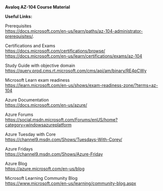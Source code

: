 **Avaloq AZ-104 Course Material**<br />

**Useful Links:**</font><br />

Prerequisites<br />
https://docs.microsoft.com/en-us/learn/paths/az-104-administrator-prerequisites/.

Certifications and Exams<br />
https://docs.microsoft.com/certifications/browse/
https://docs.microsoft.com/en-us/learn/certifications/exams/az-104

Study Guide with objective domain<br />
https://query.prod.cms.rt.microsoft.com/cms/api/am/binary/RE4pCWy

Microsoft Learn exam readiness<br />
https://learn.microsoft.com/en-us/shows/exam-readiness-zone/?terms=az-104

Azure Documentation<br />
https://docs.microsoft.com/en-us/azure/

Azure Forums<br />
https://social.msdn.microsoft.com/Forums/enUS/home?category=windowsazureplatform

Azure Tuesday with Core<br />
https://channel9.msdn.com/Shows/Tuesdays-With-Corey/

Azure Fridays<br />
https://channel9.msdn.com/Shows/Azure-Friday

Azure Blog<br />
https://azure.microsoft.com/en-us/blog

Microsoft Learning Community Blog<br />
https://www.microsoft.com/en-us/learning/community-blog.aspx